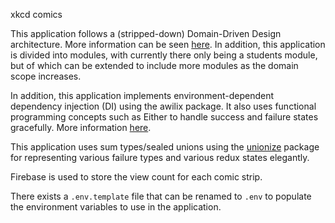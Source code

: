 xkcd comics

This application follows a (stripped-down) Domain-Driven Design architecture. More information can be seen [here](https://resocoder.com/2020/03/09/flutter-firebase-ddd-course-1-domain-driven-design-principles/). In addition, this application is divided into modules, with currently there only being a students module, but of which can be extended to include more modules as the domain scope increases.

In addition, this application implements environment-dependent dependency injection (DI) using the awilix package. It also uses functional programming concepts such as Either to handle success and failure states gracefully. More information [here](https://medium.com/inato/expressive-error-handling-in-typescript-and-benefits-for-domain-driven-design-70726e061c86).

This application uses sum types/sealed unions using the [unionize](https://github.com/pelotom/unionize#match-expressions) package for representing various failure types and various redux states elegantly.

Firebase is used to store the view count for each comic strip.

There exists a `.env.template` file that can be renamed to `.env` to populate the environment variables to use in the application.
